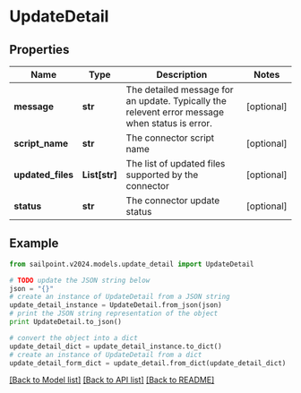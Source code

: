 # UpdateDetail


## Properties

Name | Type | Description | Notes
------------ | ------------- | ------------- | -------------
**message** | **str** | The detailed message for an update. Typically the relevent error message when status is error. | [optional] 
**script_name** | **str** | The connector script name | [optional] 
**updated_files** | **List[str]** | The list of updated files supported by the connector | [optional] 
**status** | **str** | The connector update status | [optional] 

## Example

```python
from sailpoint.v2024.models.update_detail import UpdateDetail

# TODO update the JSON string below
json = "{}"
# create an instance of UpdateDetail from a JSON string
update_detail_instance = UpdateDetail.from_json(json)
# print the JSON string representation of the object
print UpdateDetail.to_json()

# convert the object into a dict
update_detail_dict = update_detail_instance.to_dict()
# create an instance of UpdateDetail from a dict
update_detail_form_dict = update_detail.from_dict(update_detail_dict)
```
[[Back to Model list]](../README.md#documentation-for-models) [[Back to API list]](../README.md#documentation-for-api-endpoints) [[Back to README]](../README.md)


